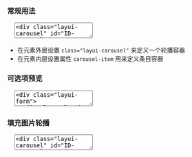 <h3 lay-toc="{level: 2, id: 'examples'}" class="layui-hide">常规用法</h3>

<pre class="layui-code" lay-options="{preview: true, codeStyle: 'height: 515px;', text: {preview: '常规用法'}, layout: ['preview', 'code'], tools: ['full']}">
  <textarea>
<div class="layui-carousel" id="ID-carousel-demo-1">
  <div carousel-item>
    <div>条目1</div>
    <div>条目2</div>
    <div>条目3</div>
    <div>条目4</div>
    <div>条目5</div>
  </div>
</div> 
 
<hr class="ws-space-16">
 
<div class="layui-carousel" id="ID-carousel-demo-2">
  <div carousel-item>
    <div>条目1</div>
    <div>条目2</div>
  </div>
</div>

<!-- import layui --> 
<script>
layui.use(function(){
  var carousel = layui.carousel;

  // 渲染 - 常规轮播
  carousel.render({
    elem: '#ID-carousel-demo-1',
    width: 'auto'
  });
  
  // 渲染 - 设置时间间隔、动画类型、宽高度等属性
  carousel.render({
    elem: '#ID-carousel-demo-2',
    interval: 1800,
    anim: 'fade',
    width: 'auto',
    height: '120px'
  });
});
</script>
  </textarea>
</pre>

- 在元素外层设置 `class="layui-carousel"` 来定义一个轮播容器
- 在元素内层设置属性 `carousel-item` 用来定义条目容器

<h3 id="demo-config" lay-toc="{level: 2, hot: true}">可选项预览</h3>

<pre class="layui-code" lay-options="{preview: true, codeStyle: 'height: 515px;', layout: ['preview', 'code'], tools: ['full'], done: function(obj){
  obj.render();
}}">
  <textarea>
<div class="layui-form">
  <div class="layui-form-item">
    <div class="layui-inline">
      <label class="layui-form-label">宽高</label>
      <div class="layui-input-inline" style="width: 98px;">
        <input type="tel" name="width" value="600" autocomplete="off" placeholder="width" class="layui-input carousel-demo-set">
      </div>
      <div class="layui-input-inline" style="width: 98px;">
        <input type="tel" name="height" value="280" autocomplete="off" placeholder="height" class="layui-input carousel-demo-set">
      </div>
    </div>
  </div>
  <div class="layui-form-item">
    <label class="layui-form-label">动画类型</label>
    <div class="layui-input-block">
      <div class="layui-btn-group" style="margin-top: 5px;">
        <button class="layui-btn layui-btn-sm" style="background-color: #16b777;" lay-on="carousel-set" data-key="anim" data-value="default">左右切换</button>
        <button class="layui-btn layui-btn-sm" lay-on="carousel-set" data-key="anim" data-value="updown">上下切换</button>
        <button class="layui-btn layui-btn-sm" lay-on="carousel-set" data-key="anim" data-value="fade">渐隐渐显</button>
      </div> 
    </div>
  </div>
  <div class="layui-form-item">
    <label class="layui-form-label">箭头状态</label>
    <div class="layui-input-block">
      <div class="layui-btn-group" style="margin-top: 5px;">
        <button class="layui-btn layui-btn-sm" style="background-color: #16b777;" lay-on="carousel-set" data-key="arrow" data-value="hover">悬停显示</button>
        <button class="layui-btn layui-btn-sm" lay-on="carousel-set" data-key="arrow" data-value="always">始终显示</button>
        <button class="layui-btn layui-btn-sm" lay-on="carousel-set" data-key="arrow" data-value="none">不显示</button>
      </div> 
    </div>
  </div>
  <div class="layui-form-item">
    <label class="layui-form-label">指示器位置</label>
    <div class="layui-input-block">
      <div class="layui-btn-group" style="margin-top: 5px;">
        <button class="layui-btn layui-btn-sm" style="background-color: #16b777;" data-key="indicator" lay-on="carousel-set" data-value="inside">容器内部</button>
        <button class="layui-btn layui-btn-sm" lay-on="carousel-set" data-key="indicator" data-value="outside">容器外部</button>
        <button class="layui-btn layui-btn-sm" lay-on="carousel-set" data-key="indicator" data-value="none">不显示</button>
      </div> 
    </div>
  </div>
  <div class="layui-form-item">
    <div class="layui-inline">
      <label class="layui-form-label">自动切换</label>
      <div class="layui-input-block">
        <!--<input type="checkbox" name="switch" lay-skin="switch" checked lay-text="ON|OFF" lay-filter="autoplay">-->
        <select lay-filter="autoplay">
          <option value="1">开启</option>
          <option value="0">关闭</option>
          <option value="always">always</option>
        </select>
      </div>
    </div>
    <div class="layui-inline">
      <label class="layui-form-label" style="width: auto;">时间间隔</label>
      <div class="layui-input-inline" style="width: 120px;">
        <input type="tel" name="interval" value="3000" autocomplete="off" placeholder="毫秒" class="layui-input carousel-demo-set">
      </div>
    </div>
  </div>
</div>
 
<div class="layui-carousel" id="ID-carousel-demo-set" lay-filter="filter-demo-carousel-set">
  <div carousel-item>
    <div>条目1</div>
    <div>条目2</div>
    <div>条目3</div>
    <div>条目4</div>
    <div>条目5</div>
  </div>
</div> 

<!-- import layui -->
<script>
layui.use(function(){
  var carousel = layui.carousel;
  var form = layui.form;
  var util = layui.util;
  var $ = layui.$;

  // 渲染
  var carInst = carousel.render({
    elem: '#ID-carousel-demo-set'
  });

  // 开关事件
  form.on('switch(autoplay)', function(){
    // 重载轮播
    carInst.reload({
      autoplay: this.checked
    });
  });

  // 自动播放控制
  form.on('select(autoplay)', function (obj) {
    // debugger;
    var autoplayValue = parseInt(obj.value);
    // 重载轮播
    carInst.reload({
      autoplay: isNaN(autoplayValue) ? obj.value : autoplayValue
    });
  });

  // 输入框事件
  $('.carousel-demo-set').on('input propertychange', function(){
    var value = this.value;
    var options = {};

    //if(!/^\d+$/.test(value)) return;
    
    options[this.name] = value;
    carInst.reload(options); // 重载轮播
  });

  // 普通事件
  util.on('lay-on', {
    "carousel-set": function(othis){
      var THIS = 'layui-bg-normal';
      var key = othis.data('key');
      var options = {};
      
      othis.css('background-color', '#16b777').siblings().removeAttr('style'); 
      options[key] = othis.data('value');
      carInst.reload(options); // 重载轮播
    }
  });
});
</script>
  </textarea>
</pre>

<h3 id="demo-image" lay-toc="{level: 2}">填充图片轮播</h3>

<pre class="layui-code" lay-options="{preview: true, layout: ['preview', 'code'], tools: ['full']}">
  <textarea>
<div class="layui-carousel" id="ID-carousel-demo-image">
  <div carousel-item>
    <div><img src="https://unpkg.com/outeres/demo/carousel/720x360-1.jpg"></div>
    <div><img src="https://unpkg.com/outeres/demo/carousel/720x360-2.jpg"></div>
    <div><img src="https://unpkg.com/outeres/demo/carousel/720x360-3.jpg"></div>
    <div><img src="https://unpkg.com/outeres/demo/carousel/720x360-4.jpg"></div>
    <div><img src="https://unpkg.com/outeres/demo/carousel/720x360-5.jpg"></div>
  </div>
</div>

<!-- import layui -->
<script>
layui.use(function(){
  var carousel = layui.carousel;

  // 渲染 - 图片轮播
  carousel.render({
    elem: '#ID-carousel-demo-image',
    width: '720px',
    height: '360px',
    interval: 3000
  });
});
</script>
  </textarea>
</pre>
